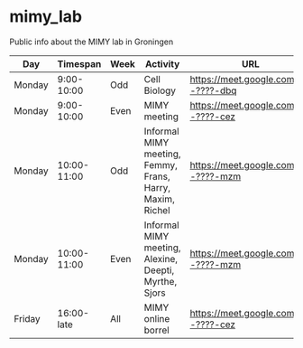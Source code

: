 # mimy_lab

Public info about the MIMY lab in Groningen

Day   |Timespan   |Week|Activity                                                 |URL
------|-----------|----|---------------------------------------------------------|------------------------------------
Monday| 9:00-10:00|Odd |Cell Biology                                             |https://meet.google.com/???-????-dbq
Monday| 9:00-10:00|Even|MIMY meeting                                             |https://meet.google.com/???-????-cez
Monday|10:00-11:00|Odd |Informal MIMY meeting, Femmy, Frans, Harry, Maxim, Richel|https://meet.google.com/???-????-mzm
Monday|10:00-11:00|Even|Informal MIMY meeting, Alexine, Deepti, Myrthe, Sjors    |https://meet.google.com/???-????-mzm
Friday|16:00-late |All |MIMY online borrel                                       |https://meet.google.com/???-????-cez

